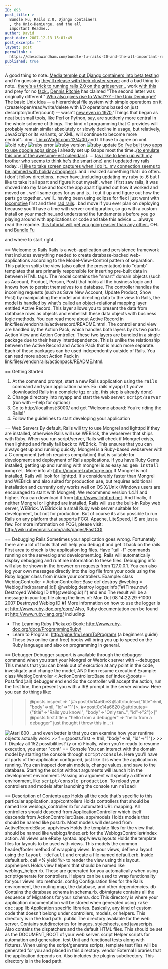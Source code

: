 ```yaml
---
ID: 693
post_title: >
  Bundle Fu, Rails 2.0, Django containers
  , the Unix-Demiurge, and the all
  important Readme..
author: David
post_date: 2007-12-13 15:01:49
post_excerpt: ""
layout: post
permalink: >
  https://davidawindham.com/bundle-fu-rails-20-and-the-all-important-readme/
published: true
---
```

A good thing to note..<a href="http://www.mediatemple.net/labs/grid/gc-django-prebeta.htm">Media temple put Django containers into beta testing</a> and i'm guessing <a href="http://mediatemple.net/labs/cs/">they'll release with their cluster server</a> and a bad thing to note.. <a href="http://kb.mediatemple.net/article.php?id=787"> there's a trick to running rails 2.0 on the gridserver...</a> work <a href="http://kb.mediatemple.net/article.php?id=279">with this </a>and prey for no <a href="http://en.wikipedia.org/wiki/Fsck">fsck..</a>
<a href="http://en.wikipedia.org/wiki/Dennis_Ritchie">Dennis Ritchie</a> has claimed "The second letter was originally different."  <a href="http://groups.google.com/group/net.unix-wizards/msg/1c9d2e4c341f9b41">Who also gives rise to What??? - the Unix Demiurge?</a>The basic Unix idea -- a hierarchical file system with simple operations on it (create/open/read/write/delete with I/O operations based on just descriptor/buffer/count) -- wasn't <a href="http://www.itworld.com/Comp/3380/lw-12-ritchie/">new even in 1970.</a>"Things that began as neat but small tools, like Perl or Python, say, are suddenly more central in the whole scheme of things. The kind of programming that C provides will probably remain similar absolutely or slowly decline in usage, but relatively, JavaScript or its variants, or XML, will continue to become more central"...dmr.. <a href="http://www.itworld.com/Comp/3380/lw-12-ritchie/">LinuxWorld.com 12/4/00 </a>and I'll have to agree on xml.
<img src="http://davidawindham.com/org/images/ruby6.png" alt="old ruby" />
<img src="http://davidawindham.com/org/images/ruby3.png" alt="ruby error" />
<img src="http://davidawindham.com/org/images/ruby5.png" alt="ruby version" />
<img src="http://davidawindham.com/org/images/ruby4.png" alt="ruby update" />
<a href="http://wiki.rubyonrails.com/rails/pages/Calendar+Helper+Plugin">So i've built two apps to use google apps since</a> i already set up Gapps most the time..<a href="http://spinstudentlife.com/event">(to emulate this one of the awesome-est calendars)</a>..... <a href="http://weblog.commandlinejunkie.com">(as i like to keep up with my brother who seems to think he's the smart one)</a> and i updated my rails today.. <a href="http://www.demiurgicdesign.com/ruby.html">(i like to take screen captures when i do it.. my connection seems to be jammed with holiday shoppers)</a>..and i realized something that i do often.. i don't follow directions.. never have..including updating my ruby to .6 but I like to take it all apart and figure it out myself.. when i first saw rails, it was shoved into my face and took the app apart figured out how it worked and moved on.. we'll same goes for as and js.. i cut it up and figure out how the parts go together.. we'll.. having been using eclipse for flex i just went with <a href="http://locomotive.raaum.org/">locomotive</a> first and then <a href="http://www.aptana.com/rails/">rad rails</a>.. bad move if you ever plan on deploying because you'll have a time with server configuration, so go with a custom install on your machine..and understand the fundamentals before you go playing around with applications or code and take this advice .....always read the readme.
<a href="http://hivelogic.com/narrative/articles/ruby-rails-mongrel-mysql-osx">this tutorial will get you going easier than any other..</a>
OH.. and  <a href="http://code.google.com/p/bundle-fu/">Bundle Fu </a>

and where to start right..

== Welcome to Rails
Rails is a web-application and persistence framework that includes everything
needed to create database-backed web-applications according to the
Model-View-Control pattern of separation. This pattern splits the view (also
called the presentation) into "dumb" templates that are primarily responsible
for inserting pre-built data in between HTML tags. The model contains the
"smart" domain objects (such as Account, Product, Person, Post) that holds all
the business logic and knows how to persist themselves to a database. The
controller handles the incoming requests (such as Save New Account, Update
Product, Show Post) by manipulating the model and directing data to the view.
In Rails, the model is handled by what's called an object-relational mapping
layer entitled Active Record. This layer allows you to present the data from
database rows as objects and embellish these data objects with business logic
methods. You can read more about Active Record in
link:files/vendor/rails/activerecord/README.html.
The controller and view are handled by the Action Pack, which handles both
layers by its two parts: Action View and Action Controller. These two layers
are bundled in a single package due to their heavy interdependence. This is
unlike the relationship between the Active Record and Action Pack that is much
more separate. Each of these packages can be used independently outside of
Rails.  You can read more about Action Pack in
link:files/vendor/rails/actionpack/README.html.

== Getting Started
1. At the command prompt, start a new Rails application using the <tt>rails</tt> command
   and your application name. Ex: rails myapp
   (If you've downloaded Rails in a complete tgz or zip, this step is already done)
2. Change directory into myapp and start the web server: <tt>script/server</tt> (run with --help for options)
3. Go to http://localhost:3000/ and get "Welcome aboard: You’re riding the Rails!"
4. Follow the guidelines to start developing your application

== Web Servers
By default, Rails will try to use Mongrel and lighttpd if they are installed, otherwise
Rails will use WEBrick, the webserver that ships with Ruby. When you run script/server,
Rails will check if Mongrel exists, then lighttpd and finally fall back to WEBrick. This ensures
that you can always get up and running quickly.
Mongrel is a Ruby-based webserver with a C component (which requires compilation) that is
suitable for development and deployment of Rails applications. If you have Ruby Gems installed,
getting up and running with mongrel is as easy as: <tt>gem install mongrel</tt>.
More info at: http://mongrel.rubyforge.org
If Mongrel is not installed, Rails will look for lighttpd. It's considerably faster than
Mongrel and WEBrick and also suited for production use, but requires additional
installation and currently only works well on OS X/Unix (Windows users are encouraged
to start with Mongrel). We recommend version 1.4.11 and higher. You can download it from
http://www.lighttpd.net.
And finally, if neither Mongrel or lighttpd are installed, Rails will use the built-in Ruby
web server, WEBrick. WEBrick is a small Ruby web server suitable for development, but not
for production.
But of course its also possible to run Rails on any platform that supports FCGI.
Apache, LiteSpeed, IIS are just a few. For more information on FCGI,
please visit: http://wiki.rubyonrails.com/rails/pages/FastCGI

== Debugging Rails
Sometimes your application goes wrong.  Fortunately there are a lot of tools that
will help you debug it and get it back on the rails.
First area to check is the application log files.  Have "tail -f" commands running
on the server.log and development.log. Rails will automatically display debugging
and runtime information to these files. Debugging info will also be shown in the
browser on requests from 127.0.0.1.
You can also log your own messages directly into the log file from your code using
the Ruby logger class from inside your controllers. Example:
  class WeblogController < ActionController::Base
    def destroy
      @weblog = Weblog.find(params[:id])
      @weblog.destroy
      logger.info("#{Time.now} Destroyed Weblog ID ##{@weblog.id}!")
    end
  end
The result will be a message in your log file along the lines of:
  Mon Oct 08 14:22:29 +1000 2007 Destroyed Weblog ID #1
More information on how to use the logger is at http://www.ruby-doc.org/core/
Also, Ruby documentation can be found at http://www.ruby-lang.org/ including:
* The Learning Ruby (Pickaxe) Book: http://www.ruby-doc.org/docs/ProgrammingRuby/
* Learn to Program: http://pine.fm/LearnToProgram/  (a beginners guide)
These two online (and free) books will bring you up to speed on the Ruby language
and also on programming in general.

== Debugger
Debugger support is available through the debugger command when you start your Mongrel or
Webrick server with --debugger. This means that you can break out of execution at any point
in the code, investigate and change the model, AND then resume execution! Example:
  class WeblogController < ActionController::Base
    def index
      @posts = Post.find(:all)
      debugger
    end
  end
So the controller will accept the action, run the first line, then present you
with a IRB prompt in the server window. Here you can do things like:
  >> @posts.inspect
  => "[#<post:0x14a6be8 @attributes={"title"=>nil, "body"=>nil, "id"=>"1"}>,
       #<post:0x14a6620 @attributes={"title"=>"Rails you know!", "body"=>"Only ten..", "id"=>"2"}>]"
  >> @posts.first.title = "hello from a debugger"
  => "hello from a debugger"
just thought i throw this in.. :)
<img src="http://davidawindham.com/org/images/Atari800.jpg" alt="Atari 800" />
...and even better is that you can examine how your runtime objects actually work:
  >> f = @posts.first
  => #<post:0x13630c4 @attributes={"title"=>nil, "body"=>nil, "id"=>"1"}>
  >> f.
  Display all 152 possibilities? (y or n)
Finally, when you're ready to resume execution, you enter "cont"
== Console
You can interact with the domain model by starting the console through <tt>script/console</tt>.
Here you'll have all parts of the application configured, just like it is when the
application is running. You can inspect domain models, change values, and save to the
database. Starting the script without arguments will launch it in the development environment.
Passing an argument will specify a different environment, like <tt>script/console production</tt>.
To reload your controllers and models after launching the console run <tt>reload!</tt>


== Description of Contents
app
  Holds all the code that's specific to this particular application.
app/controllers
  Holds controllers that should be named like weblogs_controller.rb for
  automated URL mapping. All controllers should descend from ApplicationController
  which itself descends from ActionController::Base.
app/models
  Holds models that should be named like post.rb.
  Most models will descend from ActiveRecord::Base.
app/views
  Holds the template files for the view that should be named like
  weblogs/index.erb for the WeblogsController#index action. All views use eRuby
  syntax.
app/views/layouts
  Holds the template files for layouts to be used with views. This models the common
  header/footer method of wrapping views. In your views, define a layout using the
  <tt>layout :default</tt> and create a file named default.erb. Inside default.erb,
  call <% yield %> to render the view using this layout.
app/helpers
  Holds view helpers that should be named like weblogs_helper.rb. These are generated
  for you automatically when using script/generate for controllers. Helpers can be used to
  wrap functionality for your views into methods.
config
  Configuration files for the Rails environment, the routing map, the database, and other dependencies.
db
  Contains the database schema in schema.rb.  db/migrate contains all
  the sequence of Migrations for your schema.
doc
  This directory is where your application documentation will be stored when generated
  using <tt>rake doc:app</tt>
lib
  Application specific libraries. Basically, any kind of custom code that doesn't
  belong under controllers, models, or helpers. This directory is in the load path.
public
  The directory available for the web server. Contains subdirectories for images, stylesheets,
  and javascripts. Also contains the dispatchers and the default HTML files. This should be
  set as the DOCUMENT_ROOT of your web server.
script
  Helper scripts for automation and generation.
test
  Unit and functional tests along with fixtures. When using the script/generate scripts, template
  test files will be generated for you and placed in this directory.
vendor
  External libraries that the application depends on. Also includes the plugins subdirectory.
  This directory is in the load path.
